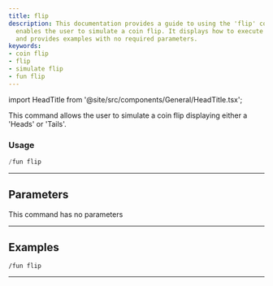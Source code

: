 ```yaml
---
title: flip
description: This documentation provides a guide to using the 'flip' command that
  enables the user to simulate a coin flip. It displays how to execute the command,
  and provides examples with no required parameters.
keywords:
- coin flip
- flip
- simulate flip
- fun flip
---
```


import HeadTitle from '@site/src/components/General/HeadTitle.tsx';

<HeadTitle title="fun: flip - Discord Reference | OpenBB Bot Docs" />

This command allows the user to simulate a coin flip displaying either a 'Heads' or 'Tails'.

### Usage

```python wordwrap
/fun flip
```

---

## Parameters

This command has no parameters



---

## Examples

```
/fun flip
```

---
